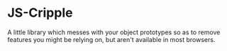 JS-Cripple
==========

A little library which messes with your object prototypes so as to remove features you might be relying on, but aren't available in most browsers.

